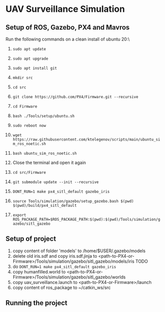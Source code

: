 # UAV Surveillance Simulation 
## Setup of ROS, Gazebo, PX4 and Mavros
Run the following commands on a clean install of ubuntu 20:\
1. `sudo apt update`
2. `sudo apt upgrade`
3. `sudo apt install git`
4. `mkdir src`
5. `cd src`
6. `git clone https://github.com/PX4/Firmware.git --recursive`
7. `cd Firmware`
8. `bash ./Tools/setup/ubuntu.sh`

9. `sudo reboot now`
10. `wget https://raw.githubusercontent.com/ktelegenov/scripts/main/ubuntu_sim_ros_noetic.sh`
11. `bash ubuntu_sim_ros_noetic.sh`

12. Close the terminal and open it again
13. `cd src/Firmware`
14. `git submodule update --init --recursive`
15. `DONT_RUN=1 make px4_sitl_default gazebo_iris`

16. `source Tools/simulation/gazebo/setup_gazebo.bash $(pwd) $(pwd)/build/px4_sitl_default`
17. `export ROS_PACKAGE_PATH=$ROS_PACKAGE_PATH:$(pwd):$(pwd)/Tools/simulation/gazebo/sitl_gazebo`

## Setup of project
1. copy content of folder 'models' to /home/$USER/.gazebo/models
2. delete old iris.sdf and copy iris.sdf.jinja to \<path-to-PX4-or-Firmware\>/Tools/simulation/gazebo/sitl_gazebo/models/iris TODO
3. do `DONT_RUN=1 make px4_sitl_default gazebo_iris`
4. copy humanfilled.world to \<path-to-PX4-or-Firmware\>/Tools/simulation/gazebo/sitl_gazebo/worlds
5. copy uav_surveillance.launch to \<path-to-PX4-or-Firmware\>/launch
6. copy content of ros_package to ~/catkin_ws/src

## Running the project
